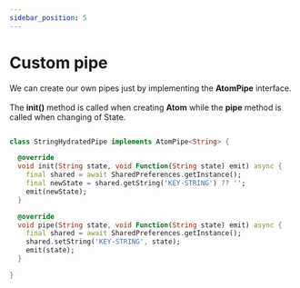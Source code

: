 ```yaml
---
sidebar_position: 5
---
```


# Custom pipe

We can create our own pipes just by implementing the **AtomPipe** interface.<br></br>
The **init()** method is called when creating **Atom** while the **pipe** method is called when changing
of State.

```dart

class StringHydratedPipe implements AtomPipe<String> {

  @override
  void init(String state, void Function(String state) emit) async {
    final shared = await SharedPreferences.getInstance();
    final newState = shared.getString('KEY-STRING') ?? '';
    emit(newState);
  }

  @override
  void pipe(String state, void Function(String state) emit) async {
    final shared = await SharedPreferences.getInstance();
    shared.setString('KEY-STRING', state);
    emit(state);
  }

}

```